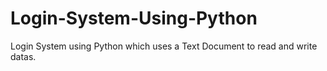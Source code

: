# Login-System-Using-Python
Login System using Python which uses a Text Document to read and write datas.
